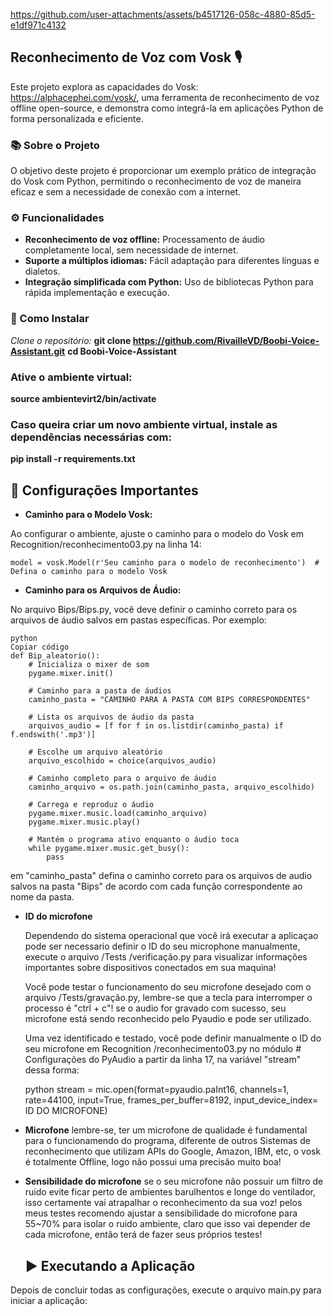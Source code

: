 https://github.com/user-attachments/assets/b4517126-058c-4880-85d5-e1df971c4132



## Reconhecimento de Voz com Vosk 🎙️
Este projeto explora as capacidades do Vosk: https://alphacephei.com/vosk/, uma ferramenta de reconhecimento de voz offline open-source, e demonstra como integrá-la em aplicações Python de forma personalizada e eficiente.

### 📚 Sobre o Projeto
O objetivo deste projeto é proporcionar um exemplo prático de integração do Vosk com Python, permitindo o reconhecimento de voz de maneira eficaz e sem a necessidade de conexão com a internet.

### ⚙️ Funcionalidades
* **Reconhecimento de voz offline:** Processamento de áudio completamente local, sem necessidade de internet.
* **Suporte a múltiplos idiomas:** Fácil adaptação para diferentes línguas e dialetos.
* **Integração simplificada com Python:** Uso de bibliotecas Python para rápida implementação e execução.

### 🚀 Como Instalar

*Clone o repositório:*
 **git clone https://github.com/RivailleVD/Boobi-Voice-Assistant.git**
**cd Boobi-Voice-Assistant**

### Ative o ambiente virtual:

**source ambientevirt2/bin/activate**

### Caso queira criar um novo ambiente virtual, instale as dependências necessárias com:

**pip install -r requirements.txt**

## 🔧 Configurações Importantes

* **Caminho para o Modelo Vosk:**

Ao configurar o ambiente, ajuste o caminho para o modelo do Vosk em Recognition/reconhecimento03.py na linha 14:

    model = vosk.Model(r'Seu caminho para o modelo de reconhecimento')  # Defina o caminho para o modelo Vosk

* **Caminho para os Arquivos de Áudio:**

No arquivo Bips/Bips.py, você deve definir o caminho correto para os arquivos de áudio salvos em pastas específicas. Por exemplo:

    python
    Copiar código
    def Bip_aleatorio():
        # Inicializa o mixer de som
        pygame.mixer.init()
    
        # Caminho para a pasta de áudios
        caminho_pasta = "CAMINHO PARA A PASTA COM BIPS CORRESPONDENTES"
    
        # Lista os arquivos de áudio da pasta
        arquivos_audio = [f for f in os.listdir(caminho_pasta) if f.endswith('.mp3')]
    
        # Escolhe um arquivo aleatório
        arquivo_escolhido = choice(arquivos_audio)
    
        # Caminho completo para o arquivo de áudio
        caminho_arquivo = os.path.join(caminho_pasta, arquivo_escolhido)
    
        # Carrega e reproduz o áudio
        pygame.mixer.music.load(caminho_arquivo)
        pygame.mixer.music.play()
    
        # Mantém o programa ativo enquanto o áudio toca
        while pygame.mixer.music.get_busy():
            pass

  em "caminho_pasta" defina o caminho correto para os arquivos de audio salvos na pasta "Bips" de acordo com cada função correspondente ao nome da pasta.

  * **ID do microfone**

    Dependendo do sistema operacional que você irá executar a aplicaçao pode ser necessario definir o ID do seu microphone manualmente, execute o arquivo /Tests
/verificação.py para visualizar informações importantes sobre dispositivos conectados em sua maquina!

    Você pode testar o funcionamento do seu microfone desejado com o arquivo /Tests/gravação.py, lembre-se que a tecla para interromper o processo é "ctrl + c"! se o audio for gravado com sucesso, seu microfone está sendo reconhecido pelo Pyaudio e pode ser utilizado.

    Uma vez identificado e testado, você pode definir manualmente o ID do seu microfone em Recognition
/reconhecimento03.py no módulo # Configurações do PyAudio a partir da linha 17, na variável "stream" dessa forma:

    python
    stream = mic.open(format=pyaudio.paInt16, channels=1, rate=44100, input=True, frames_per_buffer=8192, input_device_index= ID DO MICROFONE)

* **Microfone**
      lembre-se, ter um microfone de qualidade é fundamental para o funcionamendo do programa, diferente de outros Sistemas de reconhecimento que utilizam APIs do Google, Amazon, IBM, etc, o vosk é totalmente Offline, logo não possui uma precisão muito boa!

* **Sensibilidade do microfone**
        se o seu microfone não possuir um filtro de ruido evite ficar perto de ambientes barulhentos e longe do ventilador, isso certamente vai atrapalhar o reconhecimento da sua voz!
        pelos meus testes recomendo ajustar a sensibilidade do microfone para 55~70% para isolar o ruido ambiente, claro que isso vai depender de cada microfone, então terá de fazer seus próprios testes!
    

  ## ▶️ Executando a Aplicação
Depois de concluir todas as configurações, execute o arquivo main.py para iniciar a aplicação:
